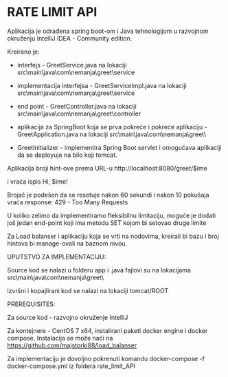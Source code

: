 # RATE LIMIT API

Aplikacija je odrađena spring boot-om i Java tehnologijom u razvojnom okruženju IntelliJ IDEA - Community edition.

Kreirano je:

- interfejs - GreetService.java na lokaciji src\main\java\com\nemanja\greet\service

- implementacija interfejsa - GreetServiceImpl.java na lokaciji src\main\java\com\nemanja\greet\service

- end point - GreetController.java na lokaciji src\main\java\com\nemanja\greet\controller

- aplikacija za SpringBoot koja se prva pokreće i pokreće aplikaciju - GreetApplication.java na lokaciji src\main\java\com\nemanja\greet\

- GreetInitializer - implementira Spring Boot servlet i omogućava aplikaciji da se deployuje na bilo koji tomcat.


Aplikacija broji hint-ove prema URL-u http://localhost:8080/greet/$ime

i vraća ispis Hi, $ime!

Brojač je podešen da se resetuje nakon 60 sekundi i nakon 10 pokušaja vraća response:
429 - Too Many Requests

U koliko zelimo da implementiramo fleksibilnu limitaciju, moguće je dodati još jedan end-point koji ima metodu SET
kojom bi setovao druge limite

Za Load balanser i aplikaciju koja se vrti na nodovima, kreirali bi bazu i broj hintova bi manage-ovali na baznom nivou.


UPUTSTVO ZA IMPLEMENTACIJU:

Source kod se nalazi u folderu app i .java fajlovi su  na lokacijama src\main\java\com\nemanja\greet\

izvršni i kopajlirani kod se nalazi na lokaciji tomcat/ROOT

PREREQUISITES:

Za source kod - razvojno okruženje IntelliJ

Za kontejnere - CentOS 7 x64, instalirani paketi docker engine i docker compose.
Instalacija se može naći na https://github.com/majstorki88/load_balanser

Za implementaciju je dovoljno pokrenuti komandu docker-compose -f docker-compose.yml iz foldera rate_limit_API
